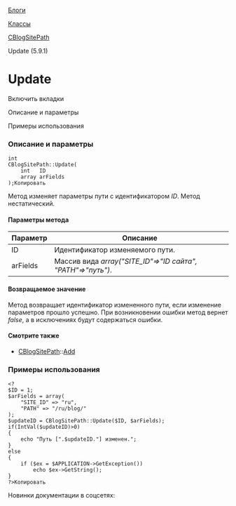 [Блоги](/api_help/blogs/index.php)

[Классы](/api_help/blogs/classes/index.php)

[CBlogSitePath](/api_help/blogs/classes/cblogsitepath/index.php)

Update (5.9.1)

Update
======

Включить вкладки

Описание и параметры

Примеры использования

### Описание и параметры

```
int
CBlogSitePath::Update(
	int   ID
	array arFields
);Копировать
```

Метод изменяет параметры пути с идентификатором *ID*. Метод нестатический.

#### Параметры метода

| Параметр | Описание |
| --- | --- |
| ID | Идентификатор изменяемого пути. |
| arFields | Массив вида *array("SITE\_ID"=>"ID сайта", "PATH"=>"путь")*. |

#### Возвращаемое значение

Метод возвращает идентификатор измененного пути, если изменение параметров прошло успешно. При возникновении ошибки метод вернет *false*, а в исключениях будут содержаться ошибки.

#### Смотрите также

* [CBlogSitePath](/api_help/blogs/classes/cblogsitepath/index.php)::[Add](/api_help/blogs/classes/cblogsitepath/add.php)

### Примеры использования

```
<?
$ID = 1;
$arFields = array(
	"SITE_ID" => "ru",
	"PATH" => "/ru/blog/"
);
$updateID = CBlogSitePath::Update($ID, $arFields);
if(IntVal($updateID)>0)
{
	echo "Путь [".$updateID."] изменен.";
}
else
{
	if ($ex = $APPLICATION->GetException())
		echo $ex->GetString();
}
?>Копировать
```

Новинки документации в соцсетях: